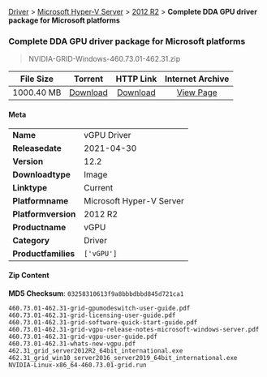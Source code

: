 
[Driver](/README.md)  >  [Microsoft Hyper-V Server](/index/Driver/Microsoft_Hyper-V_Server.md)  >  [2012 R2](/index/Driver/Microsoft_Hyper-V_Server/2012_R2.md)  >  **Complete DDA GPU driver package for Microsoft platforms**


###    Complete DDA GPU driver package for Microsoft platforms

> NVIDIA-GRID-Windows-460.73.01-462.31.zip   


| **File Size** | **Torrent**  | **HTTP Link** | **Internet Archive** |
|:-------------:|:------------:|:-------------:|:--------------------:|
| 1000.40 MB |  [Download](https://archive.org/download/nvgpu_NVIDIA-GRID-Windows-460.73.01-462.31.zip/nvgpu_NVIDIA-GRID-Windows-460.73.01-462.31.zip_archive.torrent)       | [Download](https://archive.org/compress/nvgpu_NVIDIA-GRID-Windows-460.73.01-462.31.zip) | [View Page](https://archive.org/details/nvgpu_NVIDIA-GRID-Windows-460.73.01-462.31.zip)       |

#### Meta

<table>
<tr><td><strong>Name</strong></td><td>vGPU Driver</td></tr>
<tr><td><strong>Releasedate</strong></td><td>2021-04-30</td></tr>
<tr><td><strong>Version</strong></td><td>12.2</td></tr>
<tr><td><strong>Downloadtype</strong></td><td>Image</td></tr>
<tr><td><strong>Linktype</strong></td><td>Current</td></tr>
<tr><td><strong>Platformname</strong></td><td>Microsoft Hyper-V Server</td></tr>
<tr><td><strong>Platformversion</strong></td><td>2012 R2</td></tr>
<tr><td><strong>Productname</strong></td><td>vGPU</td></tr>
<tr><td><strong>Category</strong></td><td>Driver</td></tr>
<tr><td><strong>Productfamilies</strong></td><td><code>['vGPU']</code></td></tr>
</table>

#### Zip Content

**MD5 Checksum**: `03258310613f9a8bbbdbbd845d721ca1`

```text
460.73.01-462.31-grid-gpumodeswitch-user-guide.pdf
460.73.01-462.31-grid-licensing-user-guide.pdf
460.73.01-462.31-grid-software-quick-start-guide.pdf
460.73.01-462.31-grid-vgpu-release-notes-microsoft-windows-server.pdf
460.73.01-462.31-grid-vgpu-user-guide.pdf
460.73.01-462.31-whats-new-vgpu.pdf
462.31_grid_server2012R2_64bit_international.exe
462.31_grid_win10_server2016_server2019_64bit_international.exe
NVIDIA-Linux-x86_64-460.73.01-grid.run
```